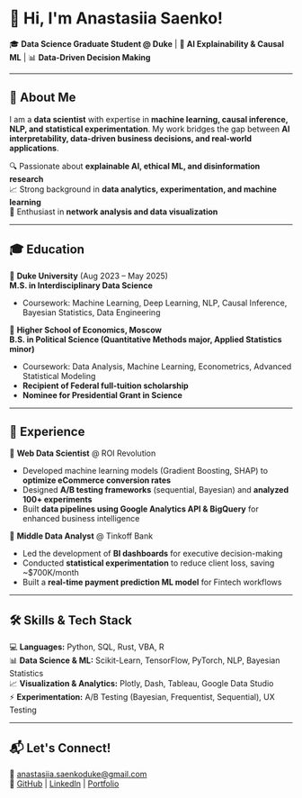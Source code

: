 # 👋 Hi, I'm Anastasiia Saenko!  
🎓 **Data Science Graduate Student @ Duke** | 🤖 **AI Explainability & Causal ML** | 📊 **Data-Driven Decision Making**  

---

## 🚀 About Me  
I am a **data scientist** with expertise in **machine learning, causal inference, NLP, and statistical experimentation**. My work bridges the gap between **AI interpretability, data-driven business decisions, and real-world applications**.  

🔍 Passionate about **explainable AI, ethical ML, and disinformation research**  
📈 Strong background in **data analytics, experimentation, and machine learning**  
🎵 Enthusiast in **network analysis and data visualization**  

---

## 🎓 Education  
🔹 **Duke University** (Aug 2023 – May 2025)  
**M.S. in Interdisciplinary Data Science**  
- Coursework: Machine Learning, Deep Learning, NLP, Causal Inference, Bayesian Statistics, Data Engineering  


🔹 **Higher School of Economics, Moscow**  
**B.S. in Political Science (Quantitative Methods major, Applied Statistics minor)**  
- Coursework: Data Analysis, Machine Learning, Econometrics, Advanced Statistical Modeling  
- **Recipient of Federal full-tuition scholarship**  
- **Nominee for Presidential Grant in Science**  
---

## 💼 Experience  
🔹 **Web Data Scientist** @ ROI Revolution  
- Developed machine learning models (Gradient Boosting, SHAP) to **optimize eCommerce conversion rates**  
- Designed **A/B testing frameworks** (sequential, Bayesian) and **analyzed 100+ experiments**  
- Built **data pipelines using Google Analytics API & BigQuery** for enhanced business intelligence  

🔹 **Middle Data Analyst** @ Tinkoff Bank  
- Led the development of **BI dashboards** for executive decision-making  
- Conducted **statistical experimentation** to reduce client loss, saving ~$700K/month  
- Built a **real-time payment prediction ML model** for Fintech workflows  

---

## 🛠 Skills & Tech Stack  
💻 **Languages:** Python, SQL, Rust, VBA, R  
📊 **Data Science & ML:** Scikit-Learn, TensorFlow, PyTorch, NLP, Bayesian Statistics  
📈 **Visualization & Analytics:** Plotly, Dash, Tableau, Google Data Studio  
⚡ **Experimentation:** A/B Testing (Bayesian, Frequentist, Sequential), UX Testing  

---

## 📬 Let's Connect!  
📧 [anastasiia.saenkoduke@gmail.com](mailto:anastasiia.saenkoduke@gmail.com)  
🔗 [GitHub](https://github.com/nastiiasaenko) | [LinkedIn](https://www.linkedin.com/in/anastasiia-saenko-384010207/) | [Portfolio](https://anastasiiasaenko.notion.site/Hey-I-m-Anastasiia-9a846303ab0d426d9837870b82b5c72d?pvs=74)  

